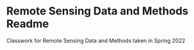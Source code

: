 # Remote Sensing Data and Methods Readme
Classwork for Remote Sensing Data and Methods taken in Spring 2022
